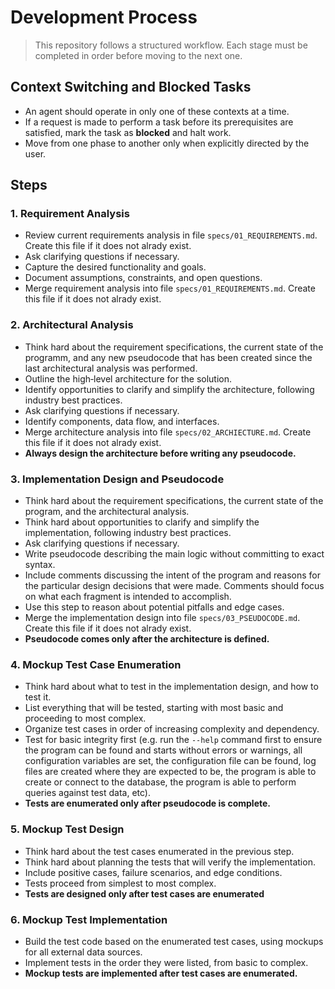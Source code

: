 # Development Process

> This repository follows a structured workflow. Each stage must be completed in order before moving to the next one.

## Context Switching and Blocked Tasks
- An agent should operate in only one of these contexts at a time.
- If a request is made to perform a task before its prerequisites are satisfied, mark the task as **blocked** and halt work.
- Move from one phase to another only when explicitly directed by the user.

## Steps

### 1. Requirement Analysis

- Review current requirements analysis in file `specs/01_REQUIREMENTS.md`. Create this file if it does not alrady exist. 
- Ask clarifying questions if necessary.
- Capture the desired functionality and goals.
- Document assumptions, constraints, and open questions.
- Merge requirement analysis into file `specs/01_REQUIREMENTS.md`. Create this file if it does not alrady exist.

### 2. Architectural Analysis

- Think hard about the requirement specifications, the current state of the programm, and any new pseudocode that has been created since the last architectural analysis was performed.
- Outline the high‑level architecture for the solution.
- Identify opportunities to clarify and simplify the architecture, following industry best practices.
- Ask clarifying questions if necessary.
- Identify components, data flow, and interfaces.
- Merge architecture analysis into file `specs/02_ARCHIECTURE.md`. Create this file if it does not alrady exist.
- **Always design the architecture before writing any pseudocode.**

### 3. Implementation Design and Pseudocode

- Think hard about the requirement specifications, the current state of the program, and the architectural analysis.
- Think hard about opportunities to clarify and simplify the implementation, following industry best practices.
- Ask clarifying questions if necessary.
- Write pseudocode describing the main logic without committing to exact syntax.
- Include comments discussing the intent of the program and reasons for the particular design decisions that were made. Comments should focus on what each fragment is intended to accomplish.
- Use this step to reason about potential pitfalls and edge cases.
- Merge the implementation design into file `specs/03_PSEUDOCODE.md`. Create this file if it does not alrady exist.
- **Pseudocode comes only after the architecture is defined.**

### 4. Mockup Test Case Enumeration

- Think hard about what to test in the implementation design, and how to test it.
- List everything that will be tested, starting with most basic and proceeding to most complex.
- Organize test cases in order of increasing complexity and dependency.
- Test for basic integrity first (e.g. run the `--help` command first to ensure the program can be found and starts without errors or warnings, all configuration variables are set, the configuration file can be found, log files are created where they are expected to be, the program is able to create or connect to the database, the program is able to perform queries against test data, etc).
- **Tests are enumerated only after pseudocode is complete.**

### 5. Mockup Test Design

- Think hard about the test cases enumerated in the previous step.
- Think hard about planning the tests that will verify the implementation.
- Include positive cases, failure scenarios, and edge conditions.
- Tests proceed from simplest to most complex.
- **Tests are designed only after test cases are enumerated**

### 6. Mockup Test Implementation

- Build the test code based on the enumerated test cases, using mockups for all external data sources.
- Implement tests in the order they were listed, from basic to complex.
- **Mockup tests are implemented after test cases are enumerated.**


